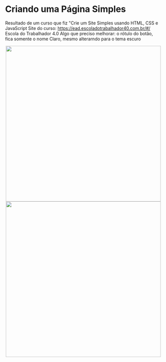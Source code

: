 # Criando uma Página Simples

Resultado de um curso que fiz "Crie um Site Simples usando HTML, CSS e JavaScript
Site do curso: https://ead.escoladotrabalhador40.com.br/#/ 
Escola do Trabalhador 4.0
Algo que preciso melhorar: o rótulo do botão, fica somente o nome Claro, mesmo alterarndo para o tema escuro


<div align=center>
  <img src="https://user-images.githubusercontent.com/101367516/191125443-c0d09fa2-7959-4fe5-a0fa-c0877a1c0f1f.jpg" width=500 />
</div>

<div align=center>
  <img src="https://user-images.githubusercontent.com/101367516/191125445-50721339-0b73-46ca-a368-a115c93ae3b8.jpg" width=500 />
</div>
